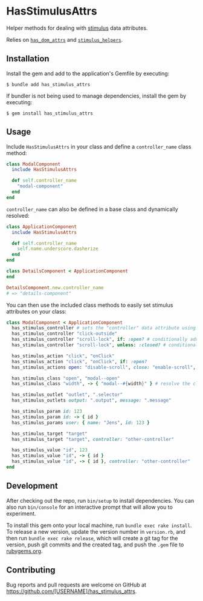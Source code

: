 # HasStimulusAttrs

Helper methods for dealing with [stimulus](https://stimulus.hotwired.dev/) data attributes.

Relies on [`has_dom_attrs`](github.com/tomasc/has_dom_attrs) and [`stimulus_helpers`](github.com/tomasc/stimulus_helpers).

## Installation

Install the gem and add to the application's Gemfile by executing:

    $ bundle add has_stimulus_attrs

If bundler is not being used to manage dependencies, install the gem by executing:

    $ gem install has_stimulus_attrs

## Usage

Include `HasStimulusAttrs` in your class and define a `controller_name` class method:

```ruby
class ModalComponent
  include HasStimulusAttrs

  def self.controller_name
    "modal-component"
  end
end
```

`controller_name` can also be defined in a base class and dynamically resolved:

```ruby
class ApplicationComponent
  include HasStimulusAttrs

  def self.controller_name
    self.name.underscore.dasherize
  end
end

class DetailsComponent < ApplicationComponent
end

DetailsComponent.new.controller_name
# => "details-component"
```

You can then use the included class methods to easily set stimulus attributes on
your class:

```ruby
class ModalComponent < ApplicationComponent
  has_stimulus_controller # sets the "controller" data attribute using :controller_name by default
  has_stimulus_controller "click-outside"
  has_stimulus_controller "scroll-lock", if: :open? # conditionally add the controller
  has_stimulus_controller "scroll-lock", unless: :closed? # conditionally add the controller

  has_stimulus_action "click", "onClick"
  has_stimulus_action "click", "onClick", if: :open?
  has_stimulus_actions open: "disable-scroll", close: "enable-scroll", controller: "scroll-lock", if: :open?

  has_stimulus_class "open", "modal--open"
  has_stimulus_class "width", -> { "modal--#{width}" } # resolve the class name dynamically

  has_stimulus_outlet "outlet", ".selector"
  has_stimulus_outlets output: ".output", message: ".message"

  has_stimulus_param id: 123
  has_stimulus_param id: -> { id }
  has_stimulus_params user: { name: "Jens", id: 123 }

  has_stimulus_target "target"
  has_stimulus_target "target", controller: "other-controller"

  has_stimulus_value "id", 123
  has_stimulus_value "id", -> { id }
  has_stimulus_value "id", -> { id }, controller: "other-controller"
end
```

## Development

After checking out the repo, run `bin/setup` to install dependencies. You can also run `bin/console` for an interactive prompt that will allow you to experiment.

To install this gem onto your local machine, run `bundle exec rake install`. To release a new version, update the version number in `version.rb`, and then run `bundle exec rake release`, which will create a git tag for the version, push git commits and the created tag, and push the `.gem` file to [rubygems.org](https://rubygems.org).

## Contributing

Bug reports and pull requests are welcome on GitHub at https://github.com/[USERNAME]/has_stimulus_attrs.
